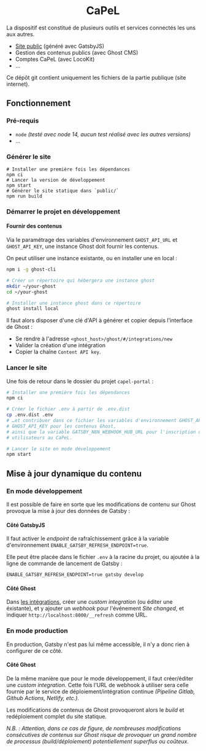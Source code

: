 <h1 align="center">
  CaPeL
</h1>

La dispositif est constitué de plusieurs outils et services connectés les uns
aux autres.

- [Site public](https://capel.netlify.app/) (généré avec GatsbyJS)
- Gestion des contenus publics (avec Ghost CMS)
- Comptes CaPeL (avec LocoKit)
- …

Ce dépôt git contient uniquement les fichiers de la partie publique (site
internet).

## Fonctionnement

### Pré-requis

- `node` *(testé avec node 14, aucun test réalisé avec les autres versions)*
- …

### Générer le site

```shell
# Installer une première fois les dépendances
npm ci
# Lancer la version de développement
npm start
# Générer le site statique dans `public/`
npm run build
```

### Démarrer le projet en développement

#### Fournir des contenus

Via le paramétrage des variables d'environnement `GHOST_API_URL` et
`GHOST_API_KEY`, une instance Ghost doit fournir les contenus.

On peut utiliser une instance existante, ou en installer une en local :

```sh
npm i -g ghost-cli

# Créer un répertoire qui hébergera une instance ghost
mkdir ~/your-ghost
cd ~/your-ghost

# Installer une instance ghost dans ce répertoire
ghost install local
```

Il faut alors disposer d'une clé d'API à générer et copier depuis l'interface de
Ghost :

- Se rendre à l'adresse `<ghost_host>/ghost/#/integrations/new`
- Valider la création d'une intégration
- Copier la chaîne `Content API key`.

### Lancer le site

Une fois de retour dans le dossier du projet `capel-portal` :

```sh
# Installer une première fois les dépendances
npm ci

# Créer le fichier .env à partir de .env.dist
cp .env.dist .env
# …et contribuer dans ce fichier les variables d'environnement GHOST_API_URL et
# GHOST_API_KEY pour les contenus Ghost,
# ainsi que la variable GATSBY_N8N_WEBHOOK_HUB_URL pour l'inscription des
# utilisateurs au CaPeL.

# Lancer le site en mode développement
npm start
```

## Mise à jour dynamique du contenu

### En mode développement

Il est possible de faire en sorte que les modifications de
contenu sur Ghost provoque la mise à jour des données de Gatsby :

#### Côté GatsbyJS

Il faut activer le *endpoint* de rafraîchissement grâce à la variable
d'environnement `ENABLE_GATSBY_REFRESH_ENDPOINT=true`.

Elle peut être placée dans le fichier `.env` à la racine du projet, ou ajoutée à
la ligne de commande de lancement de Gatsby :

```shell
ENABLE_GATSBY_REFRESH_ENDPOINT=true gatsby develop
```

#### Côté Ghost

Dans [les intégrations](http://localhost:2368/ghost/#/integrations), créer une
*custom integration* (ou éditer une éxistante), et y ajouter un *webhook* pour
l'événement *Site changed*, et indiquer `http://localhost:8000/__refresh` comme
URL.

### En mode production

En production, Gatsby n'est pas lui même accessible, il n'y a donc rien à
configurer de ce côté.

#### Côté Ghost

De la même manière que pour le mode développement, il faut créer/éditer une
*custom integration*. Cette fois l'URL de webhook à utiliser sera celle fournie
par le service de déploiement/intégration continue *(Pipeline Gitlab, Github
Actions, Netlify, etc.)*.

Les modifications de contenus de Ghost provoqueront alors le *build* et
redéploiement complet du site statique.

*N.B. : Attention, dans ce cas de figure, de nombreuses modifications
consécutives de contenus sur Ghost risque de provoquer un grand nombre de
processus (build/déploiement) potentiellement superflus ou coûteux.*
